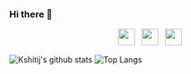 ### Hi there 👋

<!--
**aitisdfclub/aitisdfclub** is a ✨ _special_ ✨ repository because its `README.md` (this file) appears on your GitHub profile.

Here are some ideas to get you started:

- 🔭 We're currently working on ...
- 🌱 We're currently learning ...
- 👯 We're looking to collaborate on ...
- 🤔 We're looking for help with ...
- 💬 Ask us about ...
- 📫 How to reach us: ...
- 😄 Pronouns: ...
- ⚡ Fun fact: ...
-->

<p align='center'>
<a href="https://linkedin.com/company/isdf-ait"><img height="30" src="https://github.com/singhkshitij/singhkshitij/blob/master/linkedin.png?raw=true"></a>&nbsp;&nbsp;
<a href="https://www.instagram.com/isdf_ait/"><img height="30" src="https://github.com/singhkshitij/singhkshitij/blob/master/instagram.png?raw=true"></a>&nbsp;&nbsp;
<a href="mailto:aitisdfclub@gmail.com"><img height="30" src="https://github.com/singhkshitij/singhkshitij/blob/master/mail.png?raw=true"></a>
</p>


![Kshitij's github stats](https://github-readme-stats.vercel.app/api?username=aitisdfclub&hide=contribs,prs&show_icons=true&hide_border=true&title_color=000)
![Top Langs](https://github-readme-stats.vercel.app/api/top-langs/?username=aitisdfclub&layout=compact&hide_border=true)
